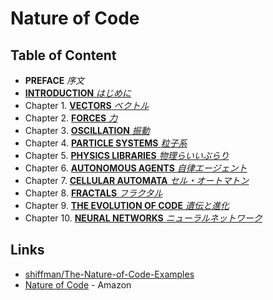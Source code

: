 # Nature of Code
## Table of Content

- __PREFACE__ _序文_  
- [__INTRODUCTION__ _はじめに_](introduction/)
- Chapter 1. [__VECTORS__ _ベクトル_](01/)
- Chapter 2. [__FORCES__ _力_](02/)
- Chapter 3. [__OSCILLATION__ _振動_](03/)
- Chapter 4. [__PARTICLE SYSTEMS__ _粒子系_](04/)
- Chapter 5. [__PHYSICS LIBRARIES__ _物理らいいぶらり_](05/)
- Chapter 6. [__AUTONOMOUS AGENTS__ _自律エージェント_](06/)
- Chapter 7. [__CELLULAR AUTOMATA__ _セル・オートマトン_](07/)
- Chapter 8. [__FRACTALS__ _フラクタル_](08/)
- Chapter 9. [__THE EVOLUTION OF CODE__ _遺伝と進化_](09/)
- Chapter 10. [__NEURAL NETWORKS__ _ニューラルネットワーク_](10/)

## Links
- [shiffman/The-Nature-of-Code-Examples](https://github.com/shiffman/The-Nature-of-Code-Examples)
- [Nature of Code](https://www.amazon.co.jp/dp/4862462456) - Amazon
